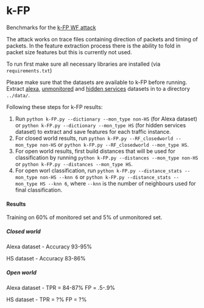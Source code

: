 # k-FP

Benchmarks for the [k-FP WF attack](http://www.homepages.ucl.ac.uk/~ucabaye/k-fp.pdf) 


The attack works on trace files containing direction of packets and timing of packets. In the feature extraction process there is the ability to fold in packet size features but this is currently not used.

To run first make sure all necessary libraries are installed (via ```requirements.txt```)

Please make sure that the datasets are available to k-FP before running. Extract [alexa](http://www.homepages.ucl.ac.uk/~ucabaye/alexa.tar.gz), [unmonitored](http://www.homepages.ucl.ac.uk/~ucabaye/unmonitored.tar.gz) and [hidden services](http://www.homepages.ucl.ac.uk/~ucabaye/hs.tar.gz) datasets in to a directory ```../data/```.

Following these steps for k-FP results:

1. Run ```python k-FP.py --dictionary --mon_type non-HS``` (for Alexa dataset) or ```python k-FP.py --dictionary --mon_type HS``` (for hidden services dataset) to extract and save features for each traffic instance.
2. For closed world results, run ```python k-FP.py --RF_closedworld --mon_type non-HS``` or ```python k-FP.py --RF_closedworld --mon_type HS```.
3. For open world results, first build distances that will be used for classification by running ```python k-FP.py --distances --mon_type non-HS``` or ```python k-FP.py --distances --mon_type HS```.
4. For open worl classification, run  ```python k-FP.py --distance_stats --mon_type non-HS --knn 6``` or ```python k-FP.py --distance_stats --mon_type HS --knn 6```, where ```--knn``` is the number of neighbours used for final classification.


#### Results

Training on 60% of monitored set and 5% of unmonitored set.

##### Closed world

Alexa dataset - Accuracy 93-95%

HS dataset    - Accuracy 83-86%

##### Open world


Alexa dataset - TPR = 84-87% FP = .5-.9%

HS dataset    - TPR = ?% FP = ?%
